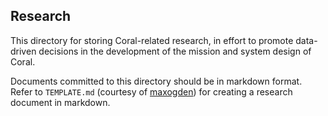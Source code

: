 ## Research

This directory for storing Coral-related research, in effort to promote data-driven decisions in the development of the mission and system design of Coral.

Documents committed to this directory should be in markdown format. Refer to `TEMPLATE.md` (courtesy of [maxogden](https://gist.github.com/maxogden/)) for creating a research document in markdown.
